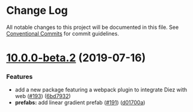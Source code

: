 # Change Log

All notable changes to this project will be documented in this file.
See [Conventional Commits](https://conventionalcommits.org) for commit guidelines.

# [10.0.0-beta.2](https://github.com/stristr/diez/compare/v10.0.0-beta.1...v10.0.0-beta.2) (2019-07-16)


### Features

* add a new package featuring a webpack plugin to integrate Diez with web ([#193](https://github.com/stristr/diez/issues/193)) ([6bd7932](https://github.com/stristr/diez/commit/6bd7932))
* **prefabs:** add linear gradient prefab ([#191](https://github.com/stristr/diez/issues/191)) ([d01700a](https://github.com/stristr/diez/commit/d01700a))
